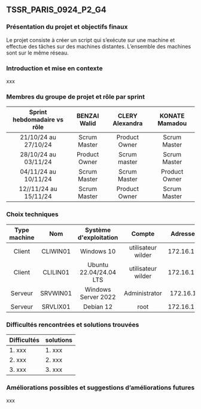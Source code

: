 ## TSSR_PARIS_0924_P2_G4

### Présentation du projet et objectifs finaux

Le projet consiste à créer un script qui s’exécute sur une machine et effectue des tâches sur des machines distantes. L’ensemble des machines sont sur le même réseau.

### Introduction et mise en contexte

xxx 

### Membres du groupe de projet et rôle par sprint

| Sprint hebdomadaire vs rôle | BENZAI Walid | CLERY Alexandra | KONATE Mamadou | 
| :---: | :---: | :---: | :---: | 
21/10/24 au 27/10/24 | Scrum Master | Product Owner | Scrum Master 
28/10/24 au 03/11/24 | Product Owner | Scrum master | Scrum Master  
04/11/24 au 10/11/24 | Scrum Master | Scrum Master | Product Owner 
12//11/24 au 15/11/24 |  Scrum Master | Product Owner | Scrum Master 

### Choix techniques

| Type machine | Nom | Système d'exploitation | Compte | Adresse IP fixe |
| :---: | :---: | :---: | :---: | :---: |
Client | CLIWIN01 | Windows 10 | utilisateur wilder | 172.16.10.20/24
Client | CLILIN01 | Ubuntu 22.04/24.04 LTS | utilisateur wilder | 172.16.10.30/24
Serveur | SRVWIN01 | Windows Server 2022 | Administrator | 172.16.10.5/24
Serveur | SRVLIX01 | Debian 12 | root | 172.16.10.10/24

### Difficultés rencontrées et solutions trouvées

| Difficultés | solutions |
| :--- | :--- |
1. xxx | 1. xxx  
2. xxx | 2. xxx 
3. xxx | 3. xxx

### Améliorations possibles et suggestions d’améliorations futures

xxx 
